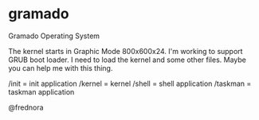 # gramado
Gramado Operating System


The kernel starts in Graphic Mode 800x600x24.
I'm working to support GRUB boot loader. 
I need to load the kernel and some other files. 
Maybe you can help me with this thing.


/init    = init application
/kernel  = kernel
/shell   = shell application 
/taskman = taskman application

@frednora
